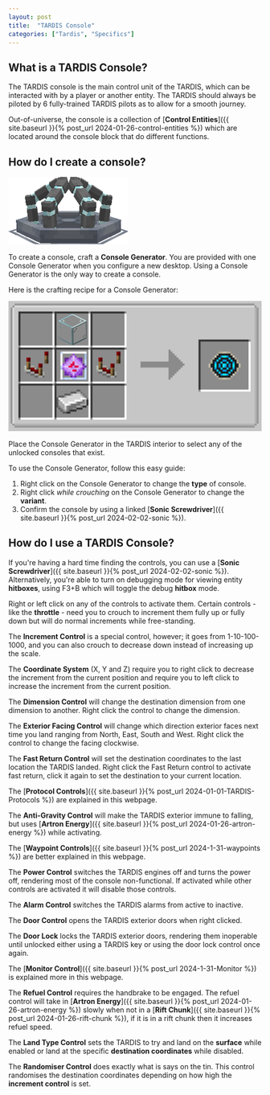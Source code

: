 ```yaml
---
layout: post
title:  "TARDIS Console"
categories: ["Tardis", "Specifics"]
---
```

## What is a TARDIS Console?

The TARDIS console is the main control unit of the TARDIS, which can be interacted with by a player or another entity. The TARDIS should always be piloted by 6 fully-trained TARDIS pilots as to allow for a smooth journey.

Out-of-universe, the console is a collection of [**Control Entities**]({{ site.baseurl }}{% post_url 2024-01-26-control-entities %}) which are located around the console block that do different functions.

## How do I create a console?
![Image of Console Generator](../assets/console-generator.png)

To create a console, craft a **Console Generator**. You are provided with one Console Generator when you configure a new desktop. Using a Console Generator is the only way to create a console. 

Here is the crafting recipe for a Console Generator:

![Capaldi Sonic Screwdriver](../assets/console-generator-crafting-recipe.png)

Place the Console Generator in the TARDIS interior to select any of the unlocked consoles that exist.

To use the Console Generator, follow this easy guide:
1. Right click on the Console Generator to change the **type** of console.
2. Right click *while crouching* on the Console Generator to change the **variant**.
3. Confirm the console by using a linked [**Sonic Screwdriver**]({{ site.baseurl }}{% post_url 2024-02-02-sonic %}).






## How do I use a TARDIS Console?
If you're having a hard time finding the controls, you can use a [**Sonic Screwdriver**]({{ site.baseurl }}{% post_url 2024-02-02-sonic %}). Alternatively, you're able to turn on debugging mode for viewing entity **hitboxes**, using F3+B which will toggle the debug **hitbox** mode.

Right or left click on any of the controls to activate them. Certain controls - like the **throttle** - need you to crouch to increment them fully up or fully down but will do normal increments while free-standing.

The **Increment Control** is a special control, however; it goes from 1-10-100-1000, and you can also crouch to decrease down instead of increasing up the scale.

The **Coordinate System** (X, Y and Z) require you to right click to decrease the increment from the current position and require you to left click to increase the increment from the current position. 

The **Dimension Control** will change the destination dimension from one dimension to another. Right click the control to change the dimension.

The **Exterior Facing Control** will change which direction exterior faces next time you land ranging from North, East, South and West. Right click the control to change the facing clockwise.

The **Fast Return Control** will set the destination coordinates to the last location the TARDIS landed. Right click the Fast Return control to activate fast return, click it again to set the destination to your current location.

The [**Protocol Controls**]({{ site.baseurl }}{% post_url 2024-01-01-TARDIS-Protocols %}) are explained in this webpage.

The **Anti-Gravity Control** will make the TARDIS exterior immune to falling, but uses [**Artron Energy**]({{ site.baseurl }}{% post_url 2024-01-26-artron-energy %}) while activating.

The [**Waypoint Controls**]({{ site.baseurl }}{% post_url 2024-1-31-waypoints %}) are better explained in this webpage.

The **Power Control** switches the TARDIS engines off and turns the power off, rendering most of the console non-functional. If activated while other controls are activated it will disable those controls.

The **Alarm Control** switches the TARDIS alarms from active to inactive.

The **Door Control** opens the TARDIS exterior doors when right clicked.

The **Door Lock** locks the TARDIS exterior doors, rendering them inoperable until unlocked either using a TARDIS key or using the door lock control once again.

The [**Monitor Control**]({{ site.baseurl }}{% post_url 2024-1-31-Monitor %}) is explained more in this webpage.

The **Refuel Control** requires the handbrake to be engaged. The refuel control will take in [**Artron Energy**]({{ site.baseurl }}{% post_url 2024-01-26-artron-energy %}) slowly when not in a [**Rift Chunk**]({{ site.baseurl }}{% post_url 2024-01-26-rift-chunk %}), if it is in a rift chunk then it increases refuel speed.

The **Land Type Control** sets the TARDIS to try and land on the **surface** while enabled or land at the specific **destination coordinates** while disabled.

The **Randomiser Control** does exactly what is says on the tin. This control randomises the destination coordinates depending on how high the **increment control** is set.